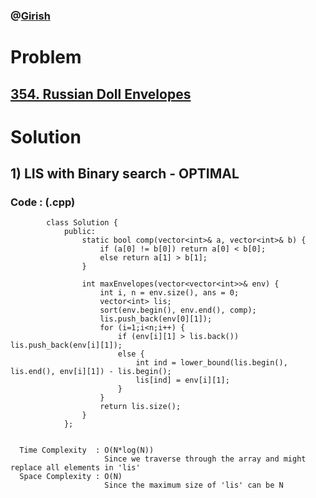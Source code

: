 ### @[Girish](https://www.linkedin.com/in/girish-sudhakar/)

# Problem

## [354. Russian Doll Envelopes](https://leetcode.com/problems/russian-doll-envelopes/)


# Solution 

## 1) LIS with Binary search - OPTIMAL

     
      
      
   ### Code : (.cpp)
    
            class Solution {
                public:
                    static bool comp(vector<int>& a, vector<int>& b) {
                        if (a[0] != b[0]) return a[0] < b[0];
                        else return a[1] > b[1];
                    }

                    int maxEnvelopes(vector<vector<int>>& env) {
                        int i, n = env.size(), ans = 0;
                        vector<int> lis;
                        sort(env.begin(), env.end(), comp);
                        lis.push_back(env[0][1]);
                        for (i=1;i<n;i++) {
                            if (env[i][1] > lis.back()) lis.push_back(env[i][1]);
                            else {
                                int ind = lower_bound(lis.begin(), lis.end(), env[i][1]) - lis.begin();
                                lis[ind] = env[i][1];
                            }
                        }
                        return lis.size();
                    }
                };
            
 
      Time Complexity  : O(N*log(N)) 
                         Since we traverse through the array and might replace all elements in 'lis' 
      Space Complexity : O(N)
                         Since the maximum size of 'lis' can be N
